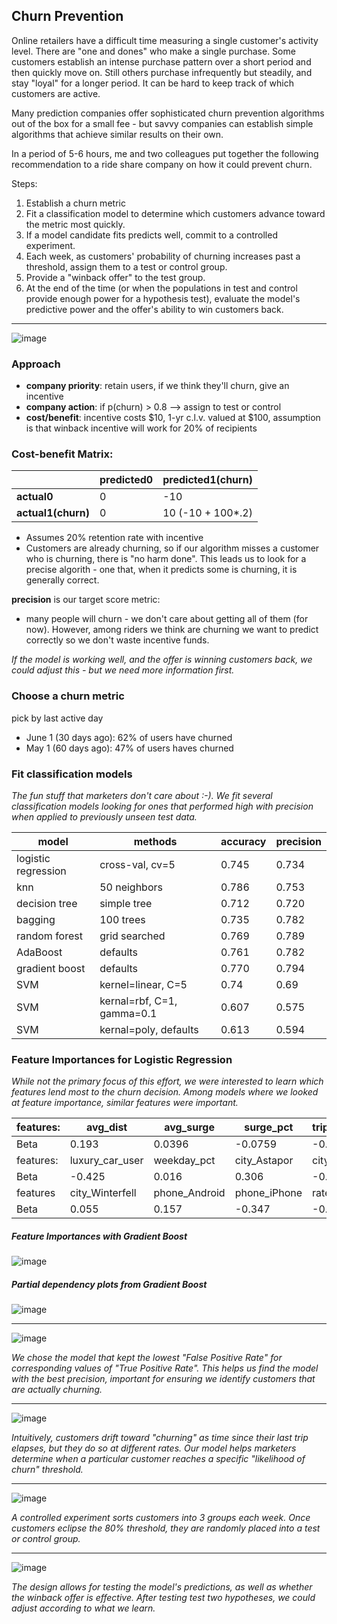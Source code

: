 
## Churn Prevention

Online retailers have a difficult time measuring a single customer's activity level. There are "one and dones" who make a single purchase. Some customers establish an intense purchase pattern over a short period and then quickly move on. Still others purchase infrequently but steadily, and stay "loyal" for a longer period. It can be hard to keep track of which customers are active.

Many prediction companies offer sophisticated churn prevention algorithms out of the box for a small fee - but savvy companies can establish simple algorithms that achieve similar results on their own.  

In a period of 5-6 hours, me and two colleagues put together the following recommendation to a ride share company on how it could prevent churn.  

Steps:
1. Establish a churn metric
2. Fit a classification model to determine which customers advance toward the metric most quickly.
3. If a model candidate fits predicts well, commit to a controlled experiment.
4. Each week, as customers' probability of churning increases past a threshold, assign them to a test or control group.
5. Provide a "winback offer" to the test group.
6. At the end of the time (or when the populations in test and control provide enough power for a hypothesis test), evaluate the model's predictive power and the offer's ability to win customers back.

___

![image](https://github.com/tysonjens/tysonjens.github.io/blob/master/img/Predicted%20Churn.png?raw=true)



### Approach
 - __company priority__: retain users, if we think they'll churn, give an incentive
 - __company action__: if p(churn) > 0.8 --> assign to test or control
 - __cost/benefit__: incentive costs $10, 1-yr c.l.v. valued at $100, assumption is that winback incentive will work for 20% of recipients


### Cost-benefit Matrix:

 |           |predicted0 | predicted1(churn) |
 |---------- |---------- |----------- |
 |__actual0__   |  0 |  -10|
 |__actual1(churn)__   |  0| 10 (-10 + 100*.2)|

 * Assumes 20% retention rate with incentive
 * Customers are already churning, so if our algorithm misses a customer who is churning, there is "no harm done".  This leads us to look for a precise algorith - one that, when it predicts some is churning, it is generally correct.

__precision__ is our target score metric:
 * many people will churn - we don't care about getting all of them (for now). However, among riders we think are churning we want to predict correctly so we don't waste incentive funds.

 *If the model is working well, and the offer is winning customers back, we could adjust this - but we need more information first.*

### Choose a churn metric
pick by last active day
 -  June 1 (30 days ago): 62% of users have churned
 -  May 1 (60 days ago): 47% of users haves churned

### Fit classification models

*The fun stuff that marketers don't care about :-). We fit several classification models looking for ones that performed high with precision when applied to previously unseen test data.*

|        model | methods | accuracy | precision |
|---------- |---------- |----------- | ----------|
| logistic regression |  cross-val, cv=5 |  0.745| 0.734 |
| knn | 50 neighbors | 0.786 | 0.753 |
| decision tree  | simple tree | 0.712 | 0.720 |
| bagging | 100 trees | 0.735 | 0.782|
| random forest | grid searched | 0.769 | 0.789 |
| AdaBoost | defaults | 0.761 | 0.782 |
| gradient boost | defaults | 0.770 | 0.794 |
| SVM | kernel=linear, C=5 | 0.74 | 0.69 |
| SVM | kernal=rbf, C=1, gamma=0.1 | 0.607 | 0.575 |
| SVM | kernal=poly, defaults | 0.613 | 0.594 |

### Feature Importances for Logistic Regression

*While not the primary focus of this effort, we were interested to learn which features lend most to the churn decision. Among models where we looked at feature importance, similar features were important.*

|features: |avg_dist|avg_surge|surge_pct|trips_in_first_30_days|gets_rated|
|--|--|--|--|--|--|
|Beta|0.193|0.0396| -0.0759|-0.404|-0.039|
|features:|luxury_car_user|weekday_pct|city_Astapor|city_King's Landing|
|Beta|-0.425|  0.016|0.306|-0.426|
|features|city_Winterfell|phone_Android|phone_iPhone|rate_driver|
|Beta|0.055|  0.157| -0.347|   -0.252|

##### Feature Importances with Gradient Boost

![image](https://github.com/tysonjens/tysonjens.github.io/blob/master/img/feature%20importance%20gb%20rf.png?raw=true)

##### Partial dependency plots from Gradient Boost
![image](https://github.com/tysonjens/tysonjens.github.io/blob/master/img/partial_d_6.png?raw=true)

___

![image](https://github.com/tysonjens/tysonjens.github.io/blob/master/img/roc_6models.png?raw=true)

*We chose the model that kept the lowest "False Positive Rate" for corresponding values of "True Positive Rate". This helps us find the model with the best precision, important for ensuring we identify customers that are actually churning.*

___

![image](https://github.com/tysonjens/tysonjens.github.io/blob/master/img/Predicted%20Churn%20(1).png?raw=true)

*Intuitively, customers drift toward "churning" as time since their last trip elapses, but they do so at different rates. Our model helps marketers determine when a particular customer reaches a specific "likelihood of churn" threshold.*

___

![image](https://github.com/tysonjens/tysonjens.github.io/blob/master/img/Predicted%20Churn%20(2).png?raw=true)

*A controlled experiment sorts customers into 3 groups each week. Once customers eclipse the 80% threshold, they are randomly placed into a test or control group.*

___

![image](https://github.com/tysonjens/tysonjens.github.io/blob/master/img/Predicted%20Churn%20(3).png?raw=true)

*The design allows for testing the model's predictions, as well as whether the winback offer is effective. After testing test two hypotheses, we could adjust according to what we learn.*
